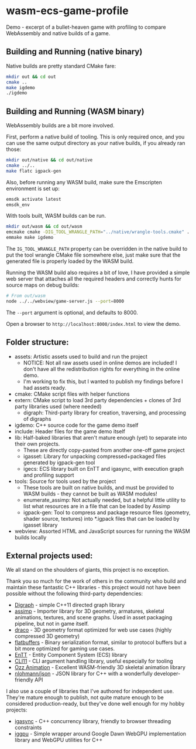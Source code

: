 # wasm-ecs-game-profile
Demo - excerpt of a bullet-heaven game with profiling to compare WebAssembly and native builds of a game.

## Building and Running (native binary)

Native builds are pretty standard CMake fare:

```bash
mkdir out && cd out
cmake ..
make igdemo
./igdemo
```

## Building and Running (WASM binary)

WebAssembly builds are a bit more involved.

First, perform a native build of tooling. This is only required once, and you can use
the same output directory as your native builds, if you already ran those:

```bash
mkdir out/native && cd out/native
cmake ../..
make flatc igpack-gen
```

Also, before running any WASM build, make sure the Emscripten environment is set up:

```bash
emsdk activate latest
emsdk_env
```

With tools built, WASM builds can be run.

```bash
mkdir out/wasm && cd out/wasm
emcmake cmake -DIG_TOOL_WRANGLE_PATH="../native/wrangle-tools.cmake" ../..
emmake make igdemo
```

The `IG_TOOL_WRANGLE_PATH` property can be overridden in the native build to put the
tool wrangle CMake file somewhere else, just make sure that the generated file is
properly loaded by the WASM build.

Running the WASM build also requires a bit of love, I have provided a simple web
server that attaches all the required headers and correctly hunts for source maps
on debug builds:

```bash
# From out/wasm
node ../../webview/game-server.js --port=8000
```

The `--port` argument is optional, and defaults to 8000.

Open a browser to `http://localhost:8000/index.html` to view the demo.

## Folder structure:

* assets: Artistic assets used to build and run the project
	* NOTICE: Not all raw assets used in online demos are included! I don't have all the redistribution rights for everything in the online demo.
	* I'm working to fix this, but I wanted to publish my findings before I had assets ready.
* cmake: CMake script files with helper functions
* extern: CMake script to load 3rd party dependencies + clones of 3rd party libraries used (where needed)
	* digraph: Third-party library for creation, traversing, and processing of digraphs
* igdemo: C++ source code for the game demo itself
* include: Header files for the game demo itself
* lib: Half-baked libraries that aren't mature enough (yet) to separate into their own projects.
	* These are directly copy-pasted from another one-off game project
	* igasset: Library for unpacking compressed+packaged files generated by igpack-gen tool
	* igecs: ECS library built on EnTT and igasync, with execution graph and profiling support
* tools: Source for tools used by the project
	* These tools are built on native builds, and must be provided to WASM builds - they cannot be built as WASM modules!
	* enumerate_assimp: Not actually needed, but a helpful little utility to list what resources are in a file that can be loaded by Assimp
	* igpack-gen: Tool to compress and package resource files (geometry, shader source, textures) into *.igpack files that can be loaded by igasset library
* webview: Assorted HTML and JavaScript sources for running the WASM builds locally

## External projects used:

We all stand on the shoulders of giants, this project is no exception.

Thank you so much for the work of others in the community who build and maintain these fantastic C++ libraries - this project would not have been possible without the following third-party dependencies:

* [Digraph](https://github.com/grame-cncm/digraph) - simple C++11 directed graph library
* [assimp](https://github.com/assimp/assimp) - Importer library for 3D geometry, armatures, skeletal animations, textures, and scene graphs. Used in asset packaging pipeline, but not in game itself.
* [draco](https://github.com/google/draco) - 3D geometry format optimized for web use cases (highly compressed 3D geometry)
* [flatbuffers](https://github.com/google/flatbuffers) - Binary serialization format, similar to protocol buffers but a bit more optimized for gaming use cases.
* [EnTT](https://github.com/skypjack/entt) - Entity Component System (ECS) library
* [CLI11](https://github.com/CLIUtils/CLI11) - CLI argument handling library, useful especially for tooling
* [Ozz Animation](https://github.com/guillaumeblanc/ozz-animation) - Excellent WASM-friendly 3D skeletal animation library
* [nlohmann/json](https://github.com/nlohmann/json) - JSON library for C++ with a wonderfully developer-friendly API

I also use a couple of libraries that I've authored for independent use.
They're mature enough to publish, not quite mature enough to be considered production-ready,
but they've done well enough for my hobby projects:

* [igasync](https://github.com/sessamekesh/igasync) - C++ concurrency library, friendly to browser threading constraints
* [iggpu](https://github.com/sessamekesh/iggpu) - Simple wrapper around Google Dawn WebGPU implementation library and WebGPU utilities for C++
